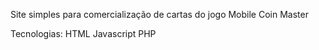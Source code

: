 Site simples para comercialização de cartas do jogo Mobile Coin Master

Tecnologias:
HTML
Javascript
PHP